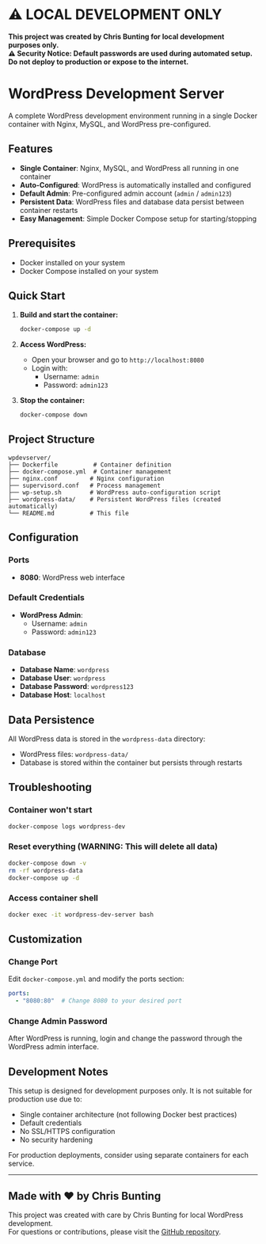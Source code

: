 <!--
README.md

WordPress Development Server with Docker
- Single container setup with Nginx, MySQL, and WordPress
- Auto-configured with default admin credentials
- Development-ready environment for WordPress

Features:
- All services in one container for simplicity
- Automatic WordPress installation and configuration
- Pre-configured admin account (admin/admin123)
- Persistent data storage
- Easy start/stop with Docker Compose

Author: Chris Bunting
Created: 2025-08-07
Last Modified: 2025-08-08
Version: 1.0.0

Copyright (c) 2025 Chris Bunting. All rights reserved.
-->

# ⚠️ LOCAL DEVELOPMENT ONLY

**This project was created by Chris Bunting for local development purposes only.**  
**⚠️ Security Notice: Default passwords are used during automated setup. Do not deploy to production or expose to the internet.**

# WordPress Development Server

A complete WordPress development environment running in a single Docker container with Nginx, MySQL, and WordPress pre-configured.

## Features

- **Single Container**: Nginx, MySQL, and WordPress all running in one container
- **Auto-Configured**: WordPress is automatically installed and configured
- **Default Admin**: Pre-configured admin account (`admin` / `admin123`)
- **Persistent Data**: WordPress files and database data persist between container restarts
- **Easy Management**: Simple Docker Compose setup for starting/stopping

## Prerequisites

- Docker installed on your system
- Docker Compose installed on your system

## Quick Start

1. **Build and start the container:**
   ```bash
   docker-compose up -d
   ```

2. **Access WordPress:**
   - Open your browser and go to `http://localhost:8080`
   - Login with:
     - Username: `admin`
     - Password: `admin123`

3. **Stop the container:**
   ```bash
   docker-compose down
   ```

## Project Structure

```
wpdevserver/
├── Dockerfile          # Container definition
├── docker-compose.yml  # Container management
├── nginx.conf         # Nginx configuration
├── supervisord.conf   # Process management
├── wp-setup.sh        # WordPress auto-configuration script
├── wordpress-data/    # Persistent WordPress files (created automatically)
└── README.md          # This file
```

## Configuration

### Ports
- **8080**: WordPress web interface

### Default Credentials
- **WordPress Admin**: 
  - Username: `admin`
  - Password: `admin123`

### Database
- **Database Name**: `wordpress`
- **Database User**: `wordpress`
- **Database Password**: `wordpress123`
- **Database Host**: `localhost`

## Data Persistence

All WordPress data is stored in the `wordpress-data` directory:
- WordPress files: `wordpress-data/`
- Database is stored within the container but persists through restarts

## Troubleshooting

### Container won't start
```bash
docker-compose logs wordpress-dev
```

### Reset everything (WARNING: This will delete all data)
```bash
docker-compose down -v
rm -rf wordpress-data
docker-compose up -d
```

### Access container shell
```bash
docker exec -it wordpress-dev-server bash
```

## Customization

### Change Port
Edit `docker-compose.yml` and modify the ports section:
```yaml
ports:
  - "8080:80"  # Change 8080 to your desired port
```

### Change Admin Password
After WordPress is running, login and change the password through the WordPress admin interface.

## Development Notes

This setup is designed for development purposes only. It is not suitable for production use due to:
- Single container architecture (not following Docker best practices)
- Default credentials
- No SSL/HTTPS configuration
- No security hardening

For production deployments, consider using separate containers for each service.

---

## Made with ❤️ by Chris Bunting

This project was created with care by Chris Bunting for local WordPress development.  
For questions or contributions, please visit the [GitHub repository](https://github.com/cbunting99/wpdevserver).
